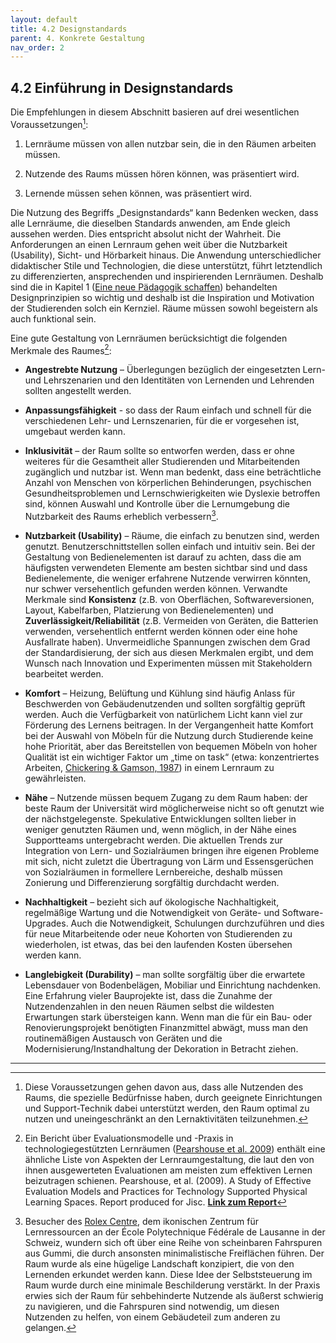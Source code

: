```yaml
---
layout: default
title: 4.2 Designstandards
parent: 4. Konkrete Gestaltung
nav_order: 2
---
```

## 4.2 Einführung in Designstandards

Die Empfehlungen in diesem Abschnitt basieren auf drei wesentlichen
Voraussetzungen[^8]:

1.  Lernräume müssen von allen nutzbar sein, die in den Räumen arbeiten
    müssen.

2.  Nutzende des Raums müssen hören können, was präsentiert wird.

3.  Lernende müssen sehen können, was präsentiert wird.

Die Nutzung des Begriffs „Designstandards“ kann Bedenken wecken, dass
alle Lernräume, die dieselben Standards anwenden, am Ende gleich
aussehen werden. Dies entspricht absolut nicht der Wahrheit. Die
Anforderungen an einen Lernraum gehen weit über die Nutzbarkeit
(Usability), Sicht- und Hörbarkeit hinaus. Die Anwendung
unterschiedlicher didaktischer Stile und Technologien, die diese
unterstützt, führt letztendlich zu differenzierten, ansprechenden und
inspirierenden Lernräumen. Deshalb sind die in Kapitel 1
([Eine neue Pädagogik schaffen](../1_paedagogik/0_paedagogik.md))
behandelten Designprinzipien so wichtig und deshalb
ist die Inspiration und Motivation der Studierenden solch ein Kernziel.
Räume müssen sowohl begeistern als auch funktional sein.

Eine gute Gestaltung von Lernräumen berücksichtigt die folgenden
Merkmale des Raumes[^9]:

-   **Angestrebte Nutzung** – Überlegungen bezüglich der eingesetzten
    Lern- und Lehrszenarien und den Identitäten von Lernenden und
    Lehrenden sollten angestellt werden.

-   **Anpassungsfähigkeit** - so dass der Raum einfach und schnell für
    die verschiedenen Lehr- und Lernszenarien, für die er vorgesehen
    ist, umgebaut werden kann.

-   **Inklusivität** – der Raum sollte so entworfen werden, dass er ohne
    weiteres für die Gesamtheit aller Studierenden und Mitarbeitenden
    zugänglich und nutzbar ist. Wenn man bedenkt, dass eine
    beträchtliche Anzahl von Menschen von körperlichen Behinderungen,
    psychischen Gesundheitsproblemen und Lernschwierigkeiten wie
    Dyslexie betroffen sind, können Auswahl und Kontrolle über die
    Lernumgebung die Nutzbarkeit des Raums erheblich verbessern[^10].

-   **Nutzbarkeit (Usability)** – Räume, die einfach zu benutzen sind,
    werden genutzt. Benutzerschnittstellen sollen einfach und intuitiv
    sein. Bei der Gestaltung von Bedienelementen ist darauf zu achten,
    dass die am häufigsten verwendeten Elemente am besten sichtbar sind
    und dass Bedienelemente, die weniger erfahrene Nutzende verwirren
    könnten, nur schwer versehentlich gefunden werden können. Verwandte
    Merkmale sind **Konsistenz** (z.B. von Oberflächen,
    Softwareversionen, Layout, Kabelfarben, Platzierung von
    Bedienelementen) und **Zuverlässigkeit/Reliabilität** (z.B.
    Vermeiden von Geräten, die Batterien verwenden, versehentlich
    entfernt werden können oder eine hohe Ausfallrate haben).
    Unvermeidliche Spannungen zwischen dem Grad der Standardisierung,
    der sich aus diesen Merkmalen ergibt, und dem Wunsch nach Innovation
    und Experimenten müssen mit Stakeholdern bearbeitet werden.

-   **Komfort** – Heizung, Belüftung und Kühlung sind häufig Anlass für
    Beschwerden von Gebäudenutzenden und sollten sorgfältig geprüft
    werden. Auch die Verfügbarkeit von natürlichem Licht kann viel zur
    Förderung des Lernens beitragen. In der Vergangenheit hatte Komfort
    bei der Auswahl von Möbeln für die Nutzung durch Studierende keine
    hohe Priorität, aber das Bereitstellen von bequemen Möbeln von hoher
    Qualität ist ein wichtiger Faktor um „time on task“ (etwa:
    konzentriertes Arbeiten, [Chickering & Gamson, 1987](../Referenzen.md)) in einem
    Lernraum zu gewährleisten.

-   **Nähe** – Nutzende müssen bequem Zugang zu dem Raum haben: der beste
    Raum der Universität wird möglicherweise nicht so oft genutzt wie
    der nächstgelegenste. Spekulative Entwicklungen sollten lieber in
    weniger genutzten Räumen und, wenn möglich, in der Nähe eines
    Supportteams untergebracht werden. Die aktuellen Trends zur
    Integration von Lern- und Sozialräumen bringen ihre eigenen Probleme
    mit sich, nicht zuletzt die Übertragung von Lärm und Essensgerüchen
    von Sozialräumen in formellere Lernbereiche, deshalb müssen
    Zonierung und Differenzierung sorgfältig durchdacht werden.

-   **Nachhaltigkeit** – bezieht sich auf ökologische Nachhaltigkeit,
    regelmäßige Wartung und die Notwendigkeit von Geräte- und
    Software-Upgrades. Auch die Notwendigkeit, Schulungen durchzuführen
    und dies für neue Mitarbeitende oder neue Kohorten von Studierenden zu
    wiederholen, ist etwas, das bei den laufenden Kosten übersehen
    werden kann.

-   **Langlebigkeit (Durability)** – man sollte sorgfältig über die
    erwartete Lebensdauer von Bodenbelägen, Mobiliar und Einrichtung
    nachdenken. Eine Erfahrung vieler Bauprojekte ist, dass die Zunahme
    der Nutzendenzahlen in den neuen Räumen selbst die wildesten
    Erwartungen stark übersteigen kann. Wenn man die für ein Bau- oder
    Renovierungsprojekt benötigten Finanzmittel abwägt, muss man den
    routinemäßigen Austausch von Geräten und die
    Modernisierung/Instandhaltung der Dekoration in Betracht ziehen.

---

[^8]: Diese Voraussetzungen gehen davon aus, dass alle Nutzenden des Raums,
        die spezielle Bedürfnisse haben, durch geeignete Einrichtungen und
        Support-Technik dabei unterstützt werden, den Raum
        optimal zu nutzen und uneingeschränkt an den Lernaktivitäten
        teilzunehmen.

[^9]: Ein Bericht über Evaluationsmodelle und -Praxis in
        technologiegestützten Lernräumen ([Pearshouse et al. 2009](../Referenzen.md)) enthält
        eine ähnliche Liste von Aspekten der Lernraumgestaltung, die laut
        den von ihnen ausgewerteten Evaluationen am meisten zum effektiven
        Lernen beizutragen schienen. Pearshouse, et al. (2009). A Study of
        Effective Evaluation Models and Practices for Technology Supported
        Physical Learning Spaces. Report produced for Jisc. **[Link zum Report](http://oro.open.ac.uk/29996/2/)**

[^10]: Besucher des [Rolex Centre](http://rolexlearningcenter.epfl.ch/), dem ikonischen Zentrum für
        Lernressourcen an der École Polytechnique Fédérale de Lausanne in
        der Schweiz, wundern sich oft über eine Reihe von scheinbaren
        Fahrspuren aus Gummi, die durch ansonsten minimalistische
        Freiflächen führen. Der Raum wurde als eine
        hügelige Landschaft konzipiert, die von den Lernenden erkundet
        werden kann. Diese Idee der Selbststeuerung im Raum wurde durch eine
        minimale Beschilderung verstärkt. In der Praxis erwies sich der Raum
        für sehbehinderte Nutzende als äußerst schwierig zu navigieren, und
        die Fahrspuren sind notwendig, um diesen Nutzenden zu helfen, von
        einem Gebäudeteil zum anderen zu gelangen.
